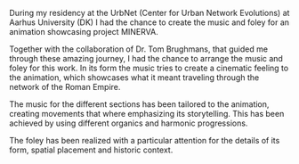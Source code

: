 During my residency at the UrbNet (Center for Urban Network Evolutions) at Aarhus University (DK) I had the chance to create the music and foley for an animation showcasing project MINERVA.

Together with the collaboration of Dr. Tom Brughmans, that guided me through these amazing journey, I had the chance to arrange the music and foley for this work. In its form the music tries to create a cinematic feeling to the animation, which showcases what it meant traveling through the network of the Roman Empire.

The music for the different sections has been tailored to the animation, creating movements that where emphasizing its storytelling. This has been achieved by using different organics and harmonic progressions.

The foley has been realized with a particular attention for the details of its form, spatial placement and historic context. 